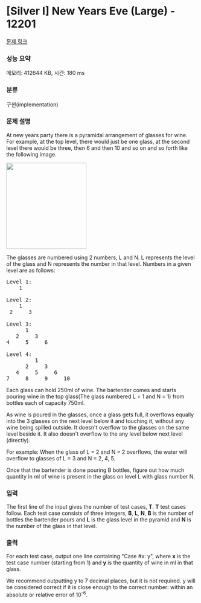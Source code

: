 # [Silver I] New Years Eve (Large) - 12201 

[문제 링크](https://www.acmicpc.net/problem/12201) 

### 성능 요약

메모리: 412644 KB, 시간: 180 ms

### 분류

구현(implementation)

### 문제 설명

<p>At new years party there is a pyramidal arrangement of glasses for wine. For example, at the top level, there would just be one glass, at the second level there would be three, then 6 and then 10 and so on and so forth like the following image. </p>

<p><img alt="" src="https://onlinejudgeimages.s3.amazonaws.com/problem/12200/images.jpeg" style="height:228px; width:212px"></p>

<p>The glasses are numbered using 2 numbers, L and N. L represents the level of the glass and N represents the number in that level. Numbers in a given level are as follows:</p>

<pre>Level 1: 
    1

Level 2:
    1
 2     3

Level 3:
      1
   2     3
4     5     6

Level 4:
         1
      2     3
   4     5     6
7     8     9     10
</pre>

<p>Each glass can hold 250ml of wine. The bartender comes and starts pouring wine in the top glass(The glass numbered L = 1 and N = 1) from bottles each of capacity 750ml.</p>

<p>As wine is poured in the glasses, once a glass gets full, it overflows equally into the 3 glasses on the next level below it and touching it, without any wine being spilled outside. It doesn't overflow to the glasses on the same level beside it. It also doesn't overflow to the any level below next level (directly).</p>

<p>For example: When the glass of L = 2 and N = 2 overflows, the water will overflow to glasses of L = 3 and N = 2, 4, 5.</p>

<p>Once that the bartender is done pouring B bottles, figure out how much quantity in ml of wine is present in the glass on level L with glass number N.</p>

### 입력 

 <p>The first line of the input gives the number of test cases, <strong>T</strong>. <strong>T</strong> test cases follow. Each test case consists of three integers, <strong>B</strong>, <strong>L</strong>, <strong>N</strong>, <strong>B</strong> is the number of bottles the bartender pours and <strong>L</strong> is the glass level in the pyramid and <strong>N</strong> is the number of the glass in that level.</p>

### 출력 

 <p>For each test case, output one line containing "Case #x: y", where <strong>x</strong> is the test case number (starting from 1) and <strong>y</strong> is the quantity of wine in ml in that glass.</p>

<p>We recommend outputting y to 7 decimal places, but it is not required. y will be considered correct if it is close enough to the correct number: within an absolute or relative error of 10<sup>-6</sup>. </p>

